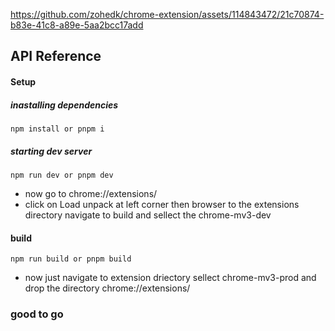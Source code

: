 


https://github.com/zohedk/chrome-extension/assets/114843472/21c70874-b83e-41c8-a89e-5aa2bcc17add



## API Reference

#### Setup

##### inastalling dependencies
```
npm install or pnpm i 
```
##### starting dev server
```
npm run dev or pnpm dev
```

- now go to chrome://extensions/
- click on Load unpack at left corner then browser to the extensions directory navigate to build and sellect the chrome-mv3-dev 

#### build
```
npm run build or pnpm build
```

- now just navigate to extension driectory sellect chrome-mv3-prod  and drop the directory chrome://extensions/


### good to go 



